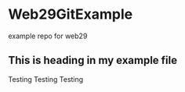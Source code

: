 # Web29GitExample
example repo for web29

## This is heading in my example file 
Testing Testing Testing 
